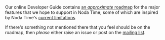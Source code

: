 Our online Developer Guide contains [an _approximate_ roadmap][roadmap] for the
major features that we hope to support in Noda Time, some of which are inspired
by Noda Time's [current limitations](limitations.html).

[roadmap]: http://nodatime.org/developer/roadmap.html

If there's something not mentioned there that you feel should be on the
roadmap, then *please* either raise an issue or post on the
[mailing list](https://groups.google.com/group/noda-time).
